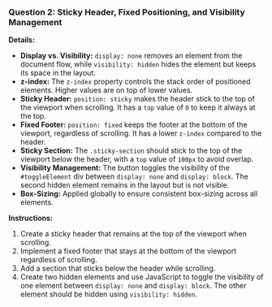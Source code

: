 ### Question 2: Sticky Header, Fixed Positioning, and Visibility Management

**Details:**
- **Display vs. Visibility:** `display: none` removes an element from the document flow, while `visibility: hidden` hides the element but keeps its space in the layout.
- **z-index:** The `z-index` property controls the stack order of positioned elements. Higher values are on top of lower values.
- **Sticky Header:** `position: sticky` makes the header stick to the top of the viewport when scrolling. It has a `top` value of `0` to keep it always at the top.
- **Fixed Footer:** `position: fixed` keeps the footer at the bottom of the viewport, regardless of scrolling. It has a lower `z-index` compared to the header.
- **Sticky Section:** The `.sticky-section` should stick to the top of the viewport below the header, with a `top` value of `100px` to avoid overlap.
- **Visibility Management:** The button toggles the visibility of the `#toggleElement` div between `display: none` and `display: block`. The second hidden element remains in the layout but is not visible.
- **Box-Sizing:** Applied globally to ensure consistent box-sizing across all elements.

**Instructions:**
1. Create a sticky header that remains at the top of the viewport when scrolling.
2. Implement a fixed footer that stays at the bottom of the viewport regardless of scrolling.
3. Add a section that sticks below the header while scrolling.
4. Create two hidden elements and use JavaScript to toggle the visibility of one element between `display: none` and `display: block`. The other element should be hidden using `visibility: hidden`.
